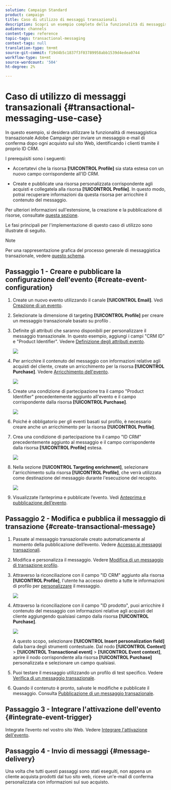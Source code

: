 ```yaml
---
solution: Campaign Standard
product: campaign
title: Caso di utilizzo di messaggi transazionali
description: Scopri un esempio completo della funzionalità di messaggistica transazionale  Adobe Campaign.
audience: channels
content-type: reference
topic-tags: transactional-messaging
context-tags: null
translation-type: tm+mt
source-git-commit: f19d4b5c1837f3f03789958abb1539d4edea0744
workflow-type: tm+mt
source-wordcount: '504'
ht-degree: 2%

---
```



# Caso di utilizzo di messaggi transazionali {#transactional-messaging-use-case}

In questo esempio, si desidera utilizzare la funzionalità di messaggistica transazionale  Adobe Campaign per inviare un messaggio e-mail di conferma dopo ogni acquisto sul sito Web, identificando i clienti tramite il proprio ID CRM.

I prerequisiti sono i seguenti:

* Accertatevi che la risorsa **[!UICONTROL Profile]** sia stata estesa con un nuovo campo corrispondente all&#39;ID CRM.

* Create e pubblicate una risorsa personalizzata corrispondente agli acquisti e collegatela alla risorsa **[!UICONTROL Profile]**. In questo modo, potrai recuperare informazioni da questa risorsa per arricchire il contenuto del messaggio.

Per ulteriori informazioni sull&#39;estensione, la creazione e la pubblicazione di risorse, consultate [questa sezione](../../developing/using/key-steps-to-add-a-resource.md).

Le fasi principali per l&#39;implementazione di questo caso di utilizzo sono illustrate di seguito.

>[!NOTE]
>
>Per una rappresentazione grafica del processo generale di messaggistica transazionale, vedere [questo schema](../../channels/using/getting-started-with-transactional-msg.md#key-steps).

## Passaggio 1 - Creare e pubblicare la configurazione dell&#39;evento {#create-event-configuration}

1. Create un nuovo evento utilizzando il canale **[!UICONTROL Email]**. Vedi [Creazione di un evento](../../channels/using/configuring-transactional-event.md#creating-an-event).

1. Selezionate la dimensione di targeting **[!UICONTROL Profile]** per creare un messaggio transazionale basato su profilo [](../../channels/using/configuring-transactional-event.md#profile-based-transactional-messages).

1. Definite gli attributi che saranno disponibili per personalizzare il messaggio transazionale. In questo esempio, aggiungi i campi &quot;CRM ID&quot; e &quot;Product Identifier&quot;. Vedere [Definizione degli attributi evento](../../channels/using/configuring-transactional-event.md#defining-the-event-attributes).

   ![](assets/message-center_usecase1.png)

1. Per arricchire il contenuto del messaggio con informazioni relative agli acquisti del cliente, create un arricchimento per la risorsa **[!UICONTROL Purchase]**. Vedere [Arricchimento dell&#39;evento](../../channels/using/configuring-transactional-event.md#enriching-the-transactional-message-content).

   ![](assets/message-center_usecase2.png)

1. Create una condizione di partecipazione tra il campo &quot;Product Identifier&quot; precedentemente aggiunto all&#39;evento e il campo corrispondente dalla risorsa **[!UICONTROL Purchase]**.

   ![](assets/message-center_usecase3.png)

1. Poiché è obbligatorio per gli eventi basati sul profilo, è necessario creare anche un arricchimento per la risorsa **[!UICONTROL Profile]**.

1. Crea una condizione di partecipazione tra il campo &quot;ID CRM&quot; precedentemente aggiunto al messaggio e il campo corrispondente dalla risorsa **[!UICONTROL Profile]** estesa. <!--What's the purpose to have created a CRM ID for this event and to have the CRM ID as a join condition? could it be any other field provided you created it in the event?-->

   ![](assets/message-center_usecase4.png)

1. Nella sezione **[!UICONTROL Targeting enrichment]**, selezionare l&#39;arricchimento sulla risorsa **[!UICONTROL Profile]**, che verrà utilizzata come destinazione del messaggio durante l&#39;esecuzione del recapito.

   ![](assets/message-center_usecase5.png)

1. Visualizzate l’anteprima e pubblicate l’evento. Vedi [Anteprima e pubblicazione dell’evento](../../channels/using/publishing-transactional-event.md#previewing-and-publishing-the-event).

## Passaggio 2 - Modifica e pubblica il messaggio di transazione {#create-transactional-message}

1. Passate al messaggio transazionale creato automaticamente al momento della pubblicazione dell’evento. Vedere [Accesso ai messaggi transazionali](../../channels/using/editing-transactional-message.md#accessing-transactional-messages).

1. Modifica e personalizza il messaggio. Vedere [Modifica di un messaggio di transazione profilo](../../channels/using/editing-transactional-message.md#editing-profile-transactional-message).

1. Attraverso la riconciliazione con il campo &quot;ID CRM&quot; aggiunto alla risorsa **[!UICONTROL Profile]**, l&#39;utente ha accesso diretto a tutte le informazioni di profilo per [personalizzare](../../designing/using/personalization.md#inserting-a-personalization-field) il messaggio.

   ![](assets/message-center_usecase6.png)

1. Attraverso la riconciliazione con il campo &quot;ID prodotto&quot;, puoi arricchire il contenuto del messaggio con informazioni relative agli acquisti del cliente aggiungendo qualsiasi campo dalla risorsa **[!UICONTROL Purchase]**.

   ![](assets/message-center_usecase7.png)

   A questo scopo, selezionare **[!UICONTROL Insert personalization field]** dalla barra degli strumenti contestuale. Dal nodo **[!UICONTROL Context]** > **[!UICONTROL Transactional event]** > **[!UICONTROL Event context]**, aprire il nodo corrispondente alla risorsa **[!UICONTROL Purchase]** personalizzata e selezionare un campo qualsiasi.

1. Puoi testare il messaggio utilizzando un profilo di test specifico. Vedere [Verifica di un messaggio transazionale](../../channels/using/testing-transactional-message.md#testing-a-transactional-message).

1. Quando il contenuto è pronto, salvate le modifiche e pubblicate il messaggio. Consulta [Pubblicazione di un messaggio transazionale](../../channels/using/publishing-transactional-message.md#publishing-a-transactional-message).

## Passaggio 3 - Integrare l&#39;attivazione dell&#39;evento {#integrate-event-trigger}

Integrate l’evento nel vostro sito Web. Vedere [Integrare l&#39;attivazione dell&#39;evento](../../channels/using/getting-started-with-transactional-msg.md#integrate-event-trigger).

## Passaggio 4 - Invio di messaggi {#message-delivery}

Una volta che tutti questi passaggi sono stati eseguiti, non appena un cliente acquista prodotti dal tuo sito web, riceve un&#39;e-mail di conferma personalizzata con informazioni sul suo acquisto.